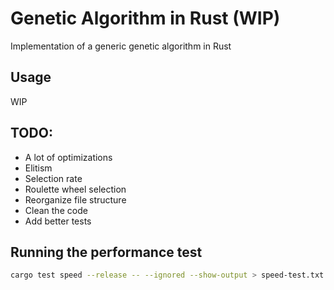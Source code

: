 # Genetic Algorithm in Rust (WIP)
Implementation of a generic genetic algorithm in Rust

## Usage
WIP

## TODO:
- A lot of optimizations
- Elitism
- Selection rate
- Roulette wheel selection
- Reorganize file structure
- Clean the code
- Add better tests

## Running the performance test
```sh
cargo test speed --release -- --ignored --show-output > speed-test.txt
```

